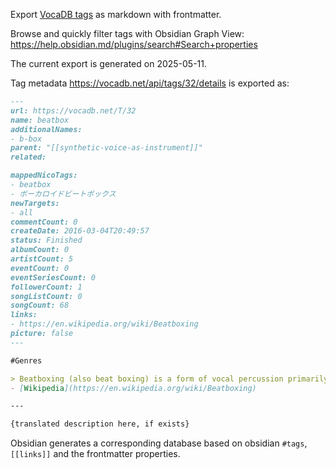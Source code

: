 Export [VocaDB tags](https://vocadb.net/Tag) as markdown with frontmatter.

Browse and quickly filter tags with Obsidian Graph View:
https://help.obsidian.md/plugins/search#Search+properties

The current export is generated on 2025-05-11.

Tag metadata https://vocadb.net/api/tags/32/details is exported as:

```markdown
---
url: https://vocadb.net/T/32
name: beatbox
additionalNames: 
- b-box
parent: "[[synthetic-voice-as-instrument]]"
related:

mappedNicoTags:
- beatbox
- ボーカロイドビートボックス
newTargets:
- all
commentCount: 0
createDate: 2016-03-04T20:49:57
status: Finished
albumCount: 0
artistCount: 5
eventCount: 0
eventSeriesCount: 0
followerCount: 1
songListCount: 0
songCount: 68
links: 
- https://en.wikipedia.org/wiki/Beatboxing
picture: false
---

#Genres

> Beatboxing (also beat boxing) is a form of vocal percussion primarily involving the art of mimicking drum machines using one's mouth, lips, tongue, and voice
- [Wikipedia](https://en.wikipedia.org/wiki/Beatboxing)

---

{translated description here, if exists}

```

Obsidian generates a corresponding database based on obsidian `#tags`, `[[links]]` and the frontmatter properties.